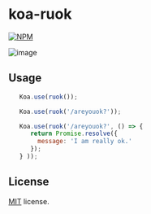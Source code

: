 # koa-ruok
[![NPM](https://nodei.co/npm/koa-ruok.png?stars&downloads)](https://nodei.co/npm/koa-ruok/)

![image](http://upload.ikanchai.com/2015/0502/1430536638903.gif)

## Usage
  ```javascript
     Koa.use(ruok());
  ```

  ```javascript
     Koa.use(ruok('/areyouok?'));
  ```

  ```javascript
     Koa.use(ruok('/areyouok?', () => {
        return Promise.resolve({
          message: 'I am really ok.'
        });
     } ));
  ```

## License

[MIT](https://mths.be/mit) license.
